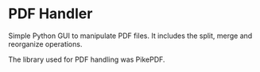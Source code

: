 # PDF Handler

Simple Python GUI to manipulate PDF files. It includes the split, merge and reorganize operations.

The library used for PDF handling was PikePDF.
